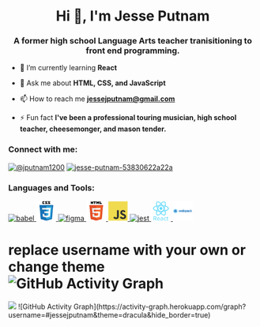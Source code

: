 <h1 align="center">Hi 👋, I'm Jesse Putnam</h1>
<h3 align="center">A former high school Language Arts teacher tranisitioning to front end programming.</h3>

- 🌱 I’m currently learning **React**

- 💬 Ask me about **HTML, CSS, and JavaScript**

- 📫 How to reach me **jessejputnam@gmail.com**

- ⚡ Fun fact **I've been a professional touring musician, high school teacher, cheesemonger, and mason tender.**

<h3 align="left">Connect with me:</h3>
<p align="left">
<a href="https://twitter.com/@jputnam1200" target="_blank"><img align="center" src="https://raw.githubusercontent.com/rahuldkjain/github-profile-readme-generator/master/src/images/icons/Social/twitter.svg" alt="@jputnam1200" height="30" width="40" /></a>
<a href="https://linkedin.com/in/jesse-putnam-53830622a" target="_blank"><img align="center" src="https://raw.githubusercontent.com/rahuldkjain/github-profile-readme-generator/master/src/images/icons/Social/linked-in-alt.svg" alt="jesse-putnam-53830622a22a" height="30" width="40" /></a>
</p>

<h3 align="left">Languages and Tools:</h3>
<p align="left"> <a href="https://babeljs.io/" target="_blank" rel="noreferrer"> <img src="https://www.vectorlogo.zone/logos/babeljs/babeljs-icon.svg" alt="babel" width="40" height="40"/> </a> <a href="https://www.w3schools.com/css/" target="_blank" rel="noreferrer"> <img src="https://raw.githubusercontent.com/devicons/devicon/master/icons/css3/css3-original-wordmark.svg" alt="css3" width="40" height="40"/> </a> <a href="https://www.figma.com/" target="_blank" rel="noreferrer"> <img src="https://www.vectorlogo.zone/logos/figma/figma-icon.svg" alt="figma" width="40" height="40"/> </a> <a href="https://www.w3.org/html/" target="_blank" rel="noreferrer"> <img src="https://raw.githubusercontent.com/devicons/devicon/master/icons/html5/html5-original-wordmark.svg" alt="html5" width="40" height="40"/> </a> <a href="https://developer.mozilla.org/en-US/docs/Web/JavaScript" target="_blank" rel="noreferrer"> <img src="https://raw.githubusercontent.com/devicons/devicon/master/icons/javascript/javascript-original.svg" alt="javascript" width="40" height="40"/> </a> <a href="https://jestjs.io" target="_blank" rel="noreferrer"> <img src="https://www.vectorlogo.zone/logos/jestjsio/jestjsio-icon.svg" alt="jest" width="40" height="40"/> </a> <a href="https://reactjs.org/" target="_blank" rel="noreferrer"> <img src="https://raw.githubusercontent.com/devicons/devicon/master/icons/react/react-original-wordmark.svg" alt="react" width="40" height="40"/> </a> <a href="https://webpack.js.org" target="_blank" rel="noreferrer"> <img src="https://raw.githubusercontent.com/devicons/devicon/d00d0969292a6569d45b06d3f350f463a0107b0d/icons/webpack/webpack-original-wordmark.svg" alt="webpack" width="40" height="40"/> </a> </p>

# replace username with your own or change theme ![GitHub Activity Graph](https://activity-graph.herokuapp.com/graph?username=#your-username&theme=dracula&hide_border=true)

<img src="https://activity-graph.herokuapp.com/graph?username=jessejputnam&theme=dracula&hide_border=true" width="300" />
![GitHub Activity Graph](https://activity-graph.herokuapp.com/graph?username=#jessejputnam&theme=dracula&hide_border=true)


<!---
jessejputnam/jessejputnam is a ✨ special ✨ repository because its `README.md` (this file) appears on your GitHub profile.
You can click the Preview link to take a look at your changes.
--->
